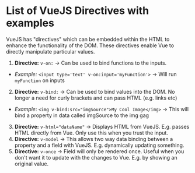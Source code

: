 # List of VueJS Directives with examples

VueJS has "directives" which can be embedded within the HTML to enhance the functionality of the DOM.
These directives enable Vue to directly manipulate particular values.

1. **Directive:** `v-on:` -> Can be used to bind functions to the inputs.
  - *Example:* `<input type='text' v-on:input='myFunction'>` -> Will run `myFunction` on inputs
2. **Directive:** `v-bind:` -> Can be used to bind values into the DOM. No longer a need for curly brackets and can pass HTML (e.g. links etc)
  - *Example*: `<img v-bind:src="imgSource">My Cool Image</img>` -> This will bind a property in data called imgSource to the img gag
3. **Directive:** `v-html="dataName"` -> Displays HTML from VueJS. E.g. passes HTML directly from Vue. Only use this when you trust the input.
4. **Directive:** `v-model` -> This allows two way data binding between a property and a field with VueJS. E.g. dynamically updating something.
5. **Directive:** `v-once` -> Field will only be rendered once. Useful when you don't want it to update with the changes to Vue. E.g. by showing an original value.
